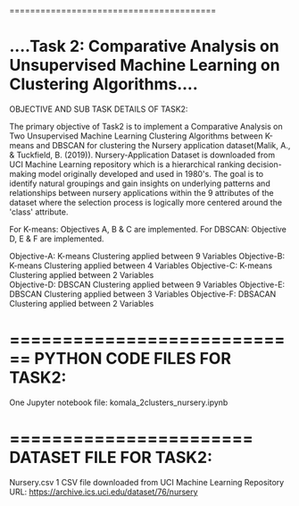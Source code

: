 ========================================

....Task 2: Comparative Analysis on Unsupervised Machine Learning on Clustering Algorithms....
========================================


 
OBJECTIVE AND SUB TASK DETAILS OF TASK2:
 

The primary objective of Task2 is to implement a Comparative Analysis on Two Unsupervised 
Machine Learning Clustering Algorithms between K-means and DBSCAN for clustering the Nursery 
application dataset(Malik, A., & Tuckfield, B. (2019)). Nursery-Application Dataset 
is downloaded from UCI Machine Learning repository which is a hierarchical ranking 
decision-making model originally developed and used in 1980's. The goal is to identify 
natural groupings and gain insights on underlying patterns and relationships between 
nursery applications within the 9 attributes of the dataset where the selection process 
is logically more centered around the 'class' attribute.

For K-means: Objectives A, B & C are implemented. 
For DBSCAN: Objective D, E & F are implemented.

Objective-A: K-means Clustering applied between 9 Variables 
Objective-B: K-means Clustering applied between 4 Variables 
Objective-C: K-means Clustering applied between 2 Variables  
Objective-D: DBSCAN Clustering applied between 9 Variables 
Objective-E: DBSCAN Clustering applied between 3 Variables 
Objective-F: DBSACAN Clustering applied between 2 Variables  


============================
PYTHON CODE FILES FOR TASK2:
============================
One Jupyter notebook file: komala_2clusters_nursery.ipynb


=======================
DATASET FILE FOR TASK2:
=======================
Nursery.csv
1 CSV file downloaded from UCI Machine Learning Repository
URL: https://archive.ics.uci.edu/dataset/76/nursery
